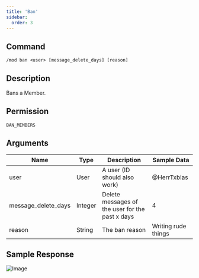 ```yaml
---
title: 'Ban'
sidebar:
  order: 3
---
```


## Command

```txt
/mod ban <user> [message_delete_days] [reason]
```

## Description

Bans a Member.

## Permission

`BAN_MEMBERS`

## Arguments

| Name | Type | Description | Sample Data |
| ---- | ---- | ----------- | ----------- |
| user | User | A user (ID should also work) | @HerrTxbias |
| message_delete_days | Integer | Delete messages of the user for the past x days | 4 |
| reason | String | The ban reason | Writing rude things |

## Sample Response

![Image](https://cdn.utilbot.co/2021-05-28_b0cb29be-4a31-47f1-a020-340947540baf.png)
